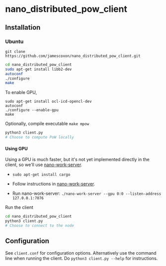 # nano_distributed_pow_client

## Installation

### Ubuntu
`git clone https://github.com/jamescoxon/nano_distributed_pow_client.git`

```bash
cd nano_distributed_pow_client
sudo apt-get install libb2-dev
autoconf
./configure
make
```

To enable GPU,
```
sudo apt-get install ocl-icd-opencl-dev
autoconf
./configure --enable-gpu
make
```

Optionally, compile executable
`make mpow`

```bash
python3 client.py
# Choose to compute PoW locally
```

#### Using GPU

Using a GPU is much faster, but it's not yet implemented directly in the client, so we'll use [nano-work-server](https://github.com/nanocurrency/nano-work-server/tree/master).

- `sudo apt-get install cargo`

- Follow instructions in [nano-work-server](https://github.com/nanocurrency/nano-work-server/tree/master).

- Run nano-work-server: `./nano-work-server --gpu 0:0 --listen-address 127.0.0.1:7076`

Run the client

```bash
cd nano_distributed_pow_client
python3 client.py
# Choose to connect to the node
```

## Configuration

See `client.conf` for configuration options. Alternatively use the command line when running the client. Do `python3 client.py --help` for instructions.
